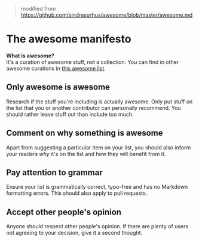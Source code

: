 > modified from https://github.com/sindresorhus/awesome/blob/master/awesome.md

# The awesome manifesto

**What is awesome?**  
It's a curation of awesome stuff, not a collection. You can find in other awesome curations in [this awesome list](https://github.com/sindresorhus/awesome#readme).


## Only awesome is awesome

Research if the stuff you're including is actually awesome. Only put stuff on the list that you or another contributor can personally recommend. You should rather leave stuff out than include too much.

## Comment on why something is awesome

Apart from suggesting a particular item on your list, you should also inform your readers *why* it's on the list and how they will benefit from it.


## Pay attention to grammar

Ensure your list is grammatically correct, typo-free and has no Markdown formatting errors. This should also apply to pull requests.

## Accept other people's opinion

Anyone should respect other people's opinion. If there are plenty of users not agreeing to your decision, give it a second thought.
